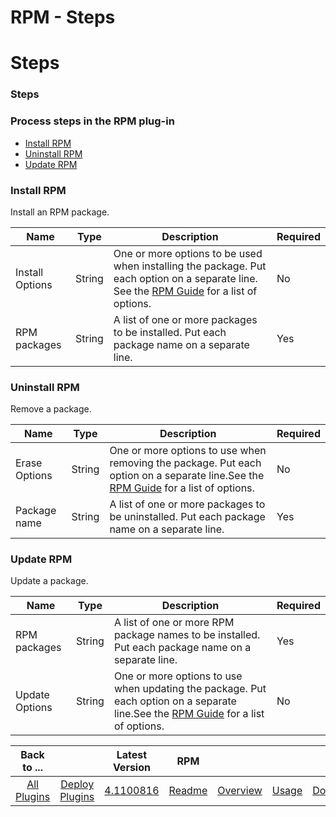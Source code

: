 
RPM - Steps
===========

# Steps



### Steps




 



### Process steps in the RPM plug-in


* [Install RPM](#install_rpm)
* [Uninstall RPM](#uninstall_rpm)
* [Update RPM](#update_rpm)




### Install RPM


Install an RPM package.




| Name | Type | Description | Required |
| --- | --- | --- | --- |
| Install Options | String | One or more options to be used when installing the package. Put each option on a separate line. See the [RPM Guide](http://rpm5.org/docs/rpm-guide.html) for a list of options. | No |
| RPM packages | String | A list of one or more packages to be installed. Put each package name on a separate line. | Yes |


### Uninstall RPM


Remove a package.




| Name | Type | Description | Required |
| --- | --- | --- | --- |
| Erase Options | String | One or more options to use when removing the package. Put each option on a separate line.See the [RPM Guide](http://rpm5.org/docs/rpm-guide.html) for a list of options. | No |
| Package name | String | A list of one or more packages to be uninstalled. Put each package name on a separate line. | Yes |


### Update RPM


Update a package.




| Name | Type | Description | Required |
| --- | --- | --- | --- |
| RPM packages | String | A list of one or more RPM package names to be installed. Put each package name on a separate line. | Yes |
| Update Options | String | One or more options to use when updating the package. Put each option on a separate line.See the [RPM Guide](http://rpm5.org/docs/rpm-guide.html) for a list of options. | No |





|Back to ...||Latest Version|RPM ||||
| :---: | :---: | :---: | :---: | :---: | :---: | :---: |
|[All Plugins](../../index.md)|[Deploy Plugins](../README.md)|[4.1100816](https://raw.githubusercontent.com/UrbanCode/IBM-UCD-PLUGINS/main/files/RPM/RPM-4.1100816.zip)|[Readme](README.md)|[Overview](overview.md)|[Usage](usage.md)|[Downloads](downloads.md)|
